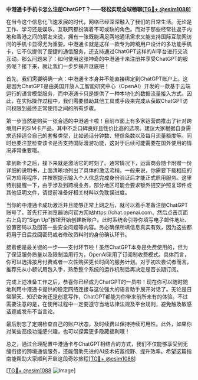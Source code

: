 **中港通卡手机卡怎么注册ChatGPT？——轻松实现全球畅聊[[TG💪+ @esim1088](https://t.me/s/esim1088)]**

在当今这个信息化飞速发展的时代，网络已经深深融入了我们的日常生活。无论是工作、学习还是娱乐，互联网都扮演着不可或缺的角色。而对于那些经常往返于内地和香港之间的朋友来说，拥有一张既能满足两地通讯需求又能支持国际互联网访问的手机卡显得尤为重要。中港通卡就是这样一款专为跨境用户设计的多功能手机卡，它不仅提供了便捷的通信服务，还支持通过ChatGPT这样的AI平台进行交流互动。那么问题来了：如何使用这张神奇的中港通卡来注册并享受ChatGPT的服务呢？接下来，就让我们一步步揭开谜底吧！

首先，我们需要明确一点：中港通卡本身并不能直接绑定到ChatGPT账户上。这是因为ChatGPT是由美国开放人工智能研究中心（OpenAI）开发的一款基于云端运行的语言模型服务，而中港通卡只是提供了一种本地化的数据流量接入方式。因此，在实际操作过程中，我们需要借助其他工具或手段来完成从获取ChatGPT访问权限到最终正常使用之间的所有步骤。

第一步当然是购买一张合适的中港通卡啦！目前市面上有多家运营商推出了针对跨境用户的SIM卡产品，其中不乏口碑良好且性价比高的选项。建议大家根据自身需求选择适合自己的套餐类型，比如通话分钟数、短信条数以及每月流量额度等。同时也要注意检查该卡是否支持国际漫游功能，这对于后续可能需要在国外使用的情况非常重要哦。

拿到新卡之后，接下来就是激活它的时刻了。通常情况下，运营商会随卡附赠一份详细的说明书，上面清晰地列出了具体的激活流程。一般来说，你需要下载相应的官方应用程序，并按照提示输入个人信息完成身份验证后才能正式启用服务。这里特别提醒一下，由于涉及到跨境业务，部分地区可能会要求额外提交护照复印件或其他证明文件，请提前准备好相关材料以免耽误进度。

当你的中港通卡成功激活并且能够正常上网之后，就可以着手准备注册ChatGPT账号了。首先打开浏览器访问官方网站https://chat.openai.com，然后点击页面右上角的“Sign Up”按钮开始创建新账户。此时系统会引导你填写电子邮件地址、设置密码以及回答一些安全问题等内容。务必确保所填信息真实有效，因为这些都将用于日后找回密码或者修改资料时的身份确认环节。

接着便是最关键的一步——支付环节啦！虽然ChatGPT本身是免费使用的，但为了保证服务质量以及限制滥用行为，OpenAI采用了订阅制收费模式。具体而言，你可以选择按月付费或者一次性购买更长时间的服务计划。对于初次尝试者而言，推荐先从小额试用包入手，熟悉整个系统的运作机制后再决定是否长期订阅。

完成上述准备工作之后，恭喜你已经成为ChatGPT的一员啦！现在你可以随时随地利用中港通卡提供的稳定网络连接与这位强大的语言助手展开对话了。无论是日常聊天、知识查询还是创意写作，ChatGPT都能为你带来前所未有的体验。不过需要注意的是，在使用过程中一定要遵守当地法律法规及平台规则，避免触及敏感话题或发布不当言论。

最后别忘了定期检查自己的账户状态，及时续费以保持持续可用性。此外，如果你对某些高级功能感兴趣，也可以探索更多隐藏福利哦！

总之，通过合理配置中港通卡与ChatGPT相结合的方式，我们不仅能够享受到无缝衔接的跨境通信服务，还能借助先进的AI技术拓宽视野、提升效率。希望这篇指南能帮助大家顺利开启这段奇妙旅程[[TG💪+ @esim1088](https://t.me/s/esim1088)] 

[[TG💪+ @esim1088](https://t.me/s/esim1088) ![Image](https://i.postimg.cc/4NQfJmqS/Snipaste-2025-05-13-00-14-12.png)]